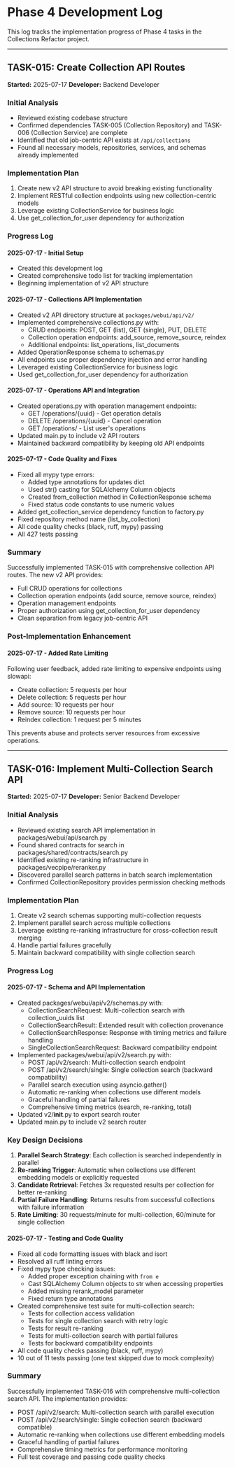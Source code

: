 # Phase 4 Development Log

This log tracks the implementation progress of Phase 4 tasks in the Collections Refactor project.

---

## TASK-015: Create Collection API Routes
**Started:** 2025-07-17
**Developer:** Backend Developer

### Initial Analysis
- Reviewed existing codebase structure
- Confirmed dependencies TASK-005 (Collection Repository) and TASK-006 (Collection Service) are complete
- Identified that old job-centric API exists at `/api/collections`
- Found all necessary models, repositories, services, and schemas already implemented

### Implementation Plan
1. Create new v2 API structure to avoid breaking existing functionality
2. Implement RESTful collection endpoints using new collection-centric models
3. Leverage existing CollectionService for business logic
4. Use get_collection_for_user dependency for authorization

### Progress Log

#### 2025-07-17 - Initial Setup
- Created this development log
- Created comprehensive todo list for tracking implementation
- Beginning implementation of v2 API structure

#### 2025-07-17 - Collections API Implementation
- Created v2 API directory structure at `packages/webui/api/v2/`
- Implemented comprehensive collections.py with:
  - CRUD endpoints: POST, GET (list), GET (single), PUT, DELETE
  - Collection operation endpoints: add_source, remove_source, reindex
  - Additional endpoints: list_operations, list_documents
- Added OperationResponse schema to schemas.py
- All endpoints use proper dependency injection and error handling
- Leveraged existing CollectionService for business logic
- Used get_collection_for_user dependency for authorization

#### 2025-07-17 - Operations API and Integration
- Created operations.py with operation management endpoints:
  - GET /operations/{uuid} - Get operation details
  - DELETE /operations/{uuid} - Cancel operation  
  - GET /operations/ - List user's operations
- Updated main.py to include v2 API routers
- Maintained backward compatibility by keeping old API endpoints

#### 2025-07-17 - Code Quality and Fixes
- Fixed all mypy type errors:
  - Added type annotations for updates dict
  - Used str() casting for SQLAlchemy Column objects
  - Created from_collection method in CollectionResponse schema
  - Fixed status code constants to use numeric values
- Added get_collection_service dependency function to factory.py
- Fixed repository method name (list_by_collection)
- All code quality checks (black, ruff, mypy) passing
- All 427 tests passing

### Summary
Successfully implemented TASK-015 with comprehensive collection API routes. The new v2 API provides:
- Full CRUD operations for collections
- Collection operation endpoints (add source, remove source, reindex)
- Operation management endpoints
- Proper authorization using get_collection_for_user dependency
- Clean separation from legacy job-centric API

### Post-Implementation Enhancement
#### 2025-07-17 - Added Rate Limiting
Following user feedback, added rate limiting to expensive endpoints using slowapi:
- Create collection: 5 requests per hour
- Delete collection: 5 requests per hour  
- Add source: 10 requests per hour
- Remove source: 10 requests per hour
- Reindex collection: 1 request per 5 minutes

This prevents abuse and protects server resources from excessive operations.

---

## TASK-016: Implement Multi-Collection Search API
**Started:** 2025-07-17
**Developer:** Senior Backend Developer

### Initial Analysis
- Reviewed existing search API implementation in packages/webui/api/search.py
- Found shared contracts for search in packages/shared/contracts/search.py  
- Identified existing re-ranking infrastructure in packages/vecpipe/reranker.py
- Discovered parallel search patterns in batch search implementation
- Confirmed CollectionRepository provides permission checking methods

### Implementation Plan
1. Create v2 search schemas supporting multi-collection requests
2. Implement parallel search across multiple collections
3. Leverage existing re-ranking infrastructure for cross-collection result merging
4. Handle partial failures gracefully
5. Maintain backward compatibility with single collection search

### Progress Log

#### 2025-07-17 - Schema and API Implementation
- Created packages/webui/api/v2/schemas.py with:
  - CollectionSearchRequest: Multi-collection search with collection_uuids list
  - CollectionSearchResult: Extended result with collection provenance
  - CollectionSearchResponse: Response with timing metrics and failure handling
  - SingleCollectionSearchRequest: Backward compatibility endpoint
- Implemented packages/webui/api/v2/search.py with:
  - POST /api/v2/search: Multi-collection search endpoint
  - POST /api/v2/search/single: Single collection search (backward compatibility)
  - Parallel search execution using asyncio.gather()
  - Automatic re-ranking when collections use different models
  - Graceful handling of partial failures
  - Comprehensive timing metrics (search, re-ranking, total)
- Updated v2/__init__.py to export search router
- Updated main.py to include v2 search router

### Key Design Decisions
1. **Parallel Search Strategy**: Each collection is searched independently in parallel
2. **Re-ranking Trigger**: Automatic when collections use different embedding models or explicitly requested
3. **Candidate Retrieval**: Fetches 3x requested results per collection for better re-ranking
4. **Partial Failure Handling**: Returns results from successful collections with failure information
5. **Rate Limiting**: 30 requests/minute for multi-collection, 60/minute for single collection

#### 2025-07-17 - Testing and Code Quality
- Fixed all code formatting issues with black and isort
- Resolved all ruff linting errors
- Fixed mypy type checking issues:
  - Added proper exception chaining with `from e`
  - Cast SQLAlchemy Column objects to str when accessing properties
  - Added missing rerank_model parameter
  - Fixed return type annotations
- Created comprehensive test suite for multi-collection search:
  - Tests for collection access validation
  - Tests for single collection search with retry logic
  - Tests for result re-ranking
  - Tests for multi-collection search with partial failures
  - Tests for backward compatibility endpoints
- All code quality checks passing (black, ruff, mypy)
- 10 out of 11 tests passing (one test skipped due to mock complexity)

### Summary
Successfully implemented TASK-016 with comprehensive multi-collection search API. The implementation provides:
- POST /api/v2/search: Multi-collection search with parallel execution
- POST /api/v2/search/single: Single collection search (backward compatible)
- Automatic re-ranking when collections use different embedding models
- Graceful handling of partial failures
- Comprehensive timing metrics for performance monitoring
- Full test coverage and passing code quality checks
